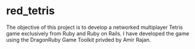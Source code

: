 # red_tetris
The objective of this project is to develop a networked multiplayer Tetris game exclusively from Ruby and Ruby on Rails. I have developed the game using the DragonRuby Game Toolkit privded by Amir Rajan.
